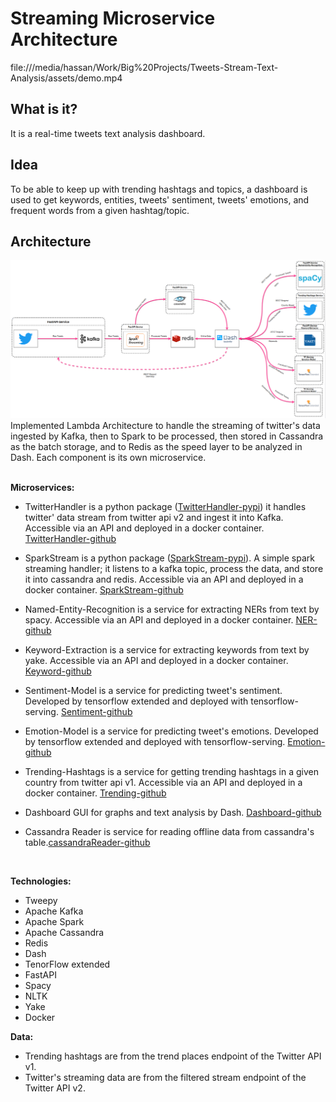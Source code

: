 # Streaming Microservice Architecture

 file:///media/hassan/Work/Big%20Projects/Tweets-Stream-Text-Analysis/assets/demo.mp4
 
## What is it?
It is a real-time tweets text analysis dashboard.

## Idea
To be able to keep up with trending hashtags and topics, a dashboard is used to get keywords, entities, tweets' sentiment, tweets' emotions, and frequent words from a given hashtag/topic.
## Architecture

<img src="assets/arhitecture.png" />
Implemented Lambda Architecture to handle the streaming of twitter's data ingested by Kafka, then to Spark to be processed, then stored in Cassandra as the batch storage, and to Redis as the speed layer to be analyzed in Dash. Each component is its own microservice. 
<br>
<br>

**Microservices:**

- TwitterHandler is a python package (<a href="https://pypi.org/project/TwitterHandler/">TwitterHandler-pypi</a>) it handles twitter' data stream from twitter api v2 and ingest it into Kafka. Accessible via an API and deployed in a docker container. <a href="https://github.com/HassanRady/Twitter-Handler-Api"> TwitterHandler-github</a>

- SparkStream is a python package (<a href="https://pypi.org/project/SparkStream/#description">SparkStream-pypi</a>). A simple spark streaming handler; it listens to a kafka topic, process the data, and store it into cassandra and redis. Accessible via an API and deployed in a docker container. <a href="https://github.com/HassanRady/Spark-Stream-Api"> SparkStream-github</a>

 - Named-Entity-Recognition is a service for extracting NERs from text by spacy. Accessible via an API and deployed in a docker container. <a href="https://github.com/HassanRady/Named-Entity-Recognition-Service"> NER-github</a>

 - Keyword-Extraction is a service for extracting keywords from text by yake. Accessible via an API and deployed in a docker container. <a href=""> Keyword-github</a>

 - Sentiment-Model is a service for predicting tweet's sentiment. Developed by tensorflow extended and deployed with tensorflow-serving. <a href="https://github.com/HassanRady/Text-Sentiment-Analysis"> Sentiment-github</a>

 - Emotion-Model is a service for predicting tweet's emotions. Developed by tensorflow extended and deployed with tensorflow-serving. <a href="https://github.com/HassanRady/Emotion-Text-Detection"> Emotion-github</a>

 - Trending-Hashtags is a service for getting trending hashtags in a given country from twitter api v1. Accessible via an API and deployed in a docker container. <a href="https://github.com/HassanRady/twitter-trending-hashtags"> Trending-github</a>

- Dashboard GUI for graphs and text analysis by Dash. <a href="https://github.com/HassanRady/Tweets-Stream-Dashboard">Dashboard-github</a>

- Cassandra Reader is service for reading offline data from cassandra's table.<a href="https://github.com/HassanRady/CassandraReader">cassandraReader-github</a>


<br>

**Technologies:**
<br>
* Tweepy
* Apache Kafka
* Apache Spark
* Apache Cassandra
* Redis
* Dash
* TenorFlow extended
* FastAPI
* Spacy
* NLTK
* Yake
* Docker

**Data:**
<br>
- Trending hashtags are from the trend places endpoint of the Twitter API v1.
- Twitter's streaming data are from the filtered stream endpoint of the Twitter API v2.

